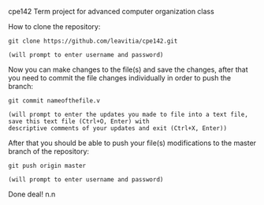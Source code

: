 cpe142
Term project for advanced computer organization class

How to clone the repository:
	
	git clone https://github.com/leavitia/cpe142.git
	
	(will prompt to enter username and password)

Now you can make changes to the file(s) and save the changes, after that you need to commit the file changes individually in order to push the branch:
	
	git commit nameofthefile.v
	
	(will prompt to enter the updates you made to file into a text file, save this text file (Ctrl+O, Enter) with 
	descriptive comments of your updates and exit (Ctrl+X, Enter))

After that you should be able to push your file(s) modifications to the master branch of the repository:
	
	git push origin master
	
	(will prompt to enter username and password)
	

Done deal! n.n

